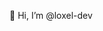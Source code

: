 👋 Hi, I’m @loxel-dev

<!---
loxel-dev/loxel-dev is a ✨ special ✨ repository because its `README.md` (this file) appears on your GitHub profile.
You can click the Preview link to take a look at your changes.
--->
